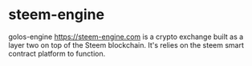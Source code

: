 # steem-engine
  golos-engine
https://steem-engine.com is a crypto exchange built as a layer two on top of the Steem blockchain.  It's relies on the steem smart contract platform to function.
